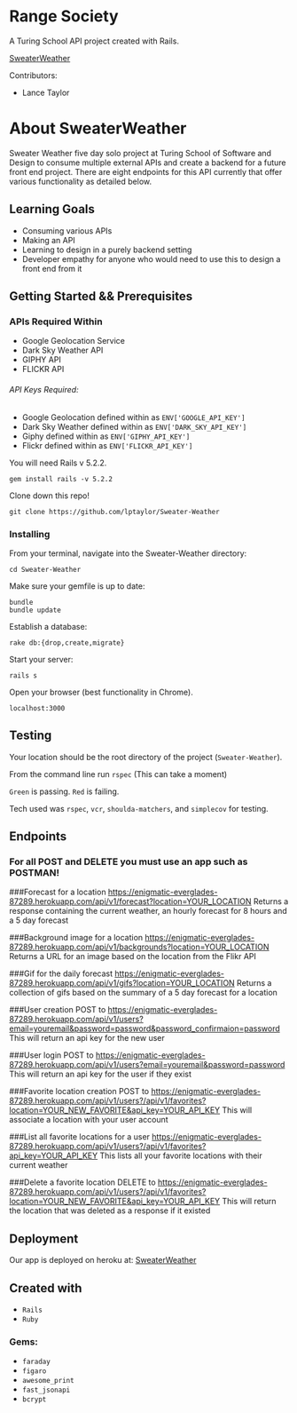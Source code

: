 # Range Society
A Turing School API project created with Rails.

[SweaterWeather](https://enigmatic-everglades-87289.herokuapp.com/)

Contributors:
* Lance Taylor

# About SweaterWeather

Sweater Weather five day solo project at Turing School of Software and Design to consume multiple external APIs and create a backend for a future front end project. There are eight endpoints for this API currently that offer various functionality as detailed below.

## Learning Goals

* Consuming various APIs
* Making an API
* Learning to design in a purely backend setting
* Developer empathy for anyone who would need to use this to design a front end from it

## Getting Started && Prerequisites

### APIs Required Within
* Google Geolocation Service
* Dark Sky Weather API
* GIPHY API
* FLICKR API

###### API Keys Required:

* Google Geolocation defined within as `ENV['GOOGLE_API_KEY']`
* Dark Sky Weather defined within as `ENV['DARK_SKY_API_KEY']`
* Giphy defined within as `ENV['GIPHY_API_KEY']`
* Flickr defined within as `ENV['FLICKR_API_KEY']`

You will need Rails v 5.2.2.
```
gem install rails -v 5.2.2
```
Clone down this repo!

```
git clone https://github.com/lptaylor/Sweater-Weather
```

### Installing

From your terminal, navigate into the Sweater-Weather directory:

```
cd Sweater-Weather
```

Make sure your gemfile is up to date:

```
bundle
bundle update
```
Establish a database:

```
rake db:{drop,create,migrate}
```
Start your server:

```
rails s
```

Open your browser (best functionality in Chrome).

`localhost:3000`

## Testing

Your location should be the root directory of the project (`Sweater-Weather`).

From the command line run `rspec`
(This can take a moment)

`Green` is passing.
`Red` is failing.

Tech used was `rspec`, `vcr`, `shoulda-matchers`, and `simplecov` for testing.

## Endpoints

### For all POST and DELETE you must use an app such as POSTMAN!

###Forecast for a location
https://enigmatic-everglades-87289.herokuapp.com/api/v1/forecast?location=YOUR_LOCATION
Returns a response containing the current weather, an hourly forecast for 8 hours and a 5 day forecast

###Background image for a location
https://enigmatic-everglades-87289.herokuapp.com/api/v1/backgrounds?location=YOUR_LOCATION
Returns a URL for an image based on the location from the Flikr API

###Gif for the daily forecast
https://enigmatic-everglades-87289.herokuapp.com/api/v1/gifs?location=YOUR_LOCATION
Returns a collection of gifs based on the summary of a 5 day forecast for a location

###User creation
POST to https://enigmatic-everglades-87289.herokuapp.com/api/v1/users?email=youremail&password=password&password_confirmaion=password
This will return an api key for the new user

###User login
POST to https://enigmatic-everglades-87289.herokuapp.com/api/v1/users?email=youremail&password=password
This will return an api key for the user if they exist

###Favorite location creation
POST to
https://enigmatic-everglades-87289.herokuapp.com/api/v1/users?/api/v1/favorites?location=YOUR_NEW_FAVORITE&api_key=YOUR_API_KEY
This will associate a location with your user account

###List all favorite locations for a user
https://enigmatic-everglades-87289.herokuapp.com/api/v1/users?/api/v1/favorites?api_key=YOUR_API_KEY
This lists all your favorite locations with their current weather

###Delete a favorite location
DELETE to
https://enigmatic-everglades-87289.herokuapp.com/api/v1/users?/api/v1/favorites?location=YOUR_NEW_FAVORITE&api_key=YOUR_API_KEY
This will return the location that was deleted as a response if it existed


## Deployment

Our app is deployed on heroku at: [SweaterWeather](https://enigmatic-everglades-87289.herokuapp.com/)

## Created with

* `Rails`
* `Ruby`

### Gems:
* `faraday`
* `figaro`
* `awesome_print`
* `fast_jsonapi`
* `bcrypt`
